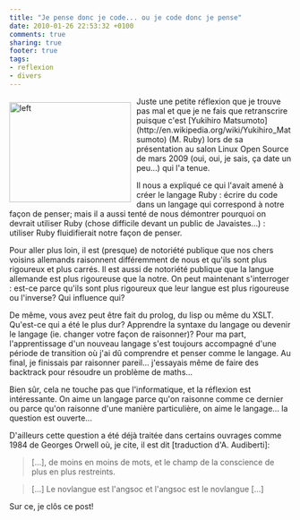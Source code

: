 ```yaml
---
title: "Je pense donc je code... ou je code donc je pense"
date: 2010-01-26 22:53:32 +0100
comments: true
sharing: true
footer: true
tags: 
- reflexion
- divers
---
```


<img height="179" src="http://2.bp.blogspot.com/_o_pANlMZn3M/Rbp_szFyo1I/AAAAAAAAAG8/u76G5SqTowY/s400/Get+the+message.jpg" style="float: left; margin-bottom: 10px; margin-right: 10px; margin-top: 10px; max-width: 800px;" width="217" alt="left"/>
Juste une petite réflexion que je trouve pas mal et que je ne fais que retranscrire puisque c'est [Yukihiro Matsumoto](http://en.wikipedia.org/wiki/Yukihiro_Matsumoto) (M. Ruby) lors de sa présentation au salon Linux Open Source de mars 2009 (oui, oui, je sais, ça date un peu...) qui l'a tenue.

Il nous a expliqué ce qui l'avait amené à créer le langage Ruby : écrire du code dans un langage qui correspond à notre façon de penser; mais il a aussi tenté de nous démontrer pourquoi on devrait utiliser Ruby (chose difficile devant un public de Javaistes...) : utiliser Ruby fluidifierait notre façon de penser.

Pour aller plus loin, il est (presque) de notoriété publique que nos chers voisins allemands raisonnent différemment de nous et qu'ils sont plus rigoureux et plus carrés. Il est aussi de notoriété publique que la langue allemande est plus rigoureuse que la notre. On peut maintenant s'interroger : est-ce parce qu'ils sont plus rigoureux que leur langue est plus rigoureuse ou l'inverse? Qui influence qui?  

De même, vous avez peut être fait du prolog, du lisp ou même du XSLT. Qu'est-ce qui a été le plus dur? Apprendre la syntaxe du langage ou devenir le langage (ie. changer votre façon de raisonner)? Pour ma part, l'apprentissage d'un nouveau langage s'est toujours accompagné d'une période de transition où j'ai dû comprendre et penser comme le langage. Au final, je finissais par raisonner pareil... j'essayais même de faire des backtrack pour résoudre un problème de maths... 

Bien sûr, cela ne touche pas que l'informatique, et la réflexion est intéressante. On aime un langage parce qu'on raisonne comme ce dernier ou parce qu'on raisonne d'une manière particulière, on aime le langage... la question est ouverte...

D'ailleurs cette question a été déjà traitée dans certains ouvrages comme 1984 de Georges Orwell où, je cite, il est dit [traduction d'A. Audiberti]:
>[...], de moins en moins de mots, et le champ de la conscience de plus en plus restreints. 

>[...] Le novlangue est l'angsoc et l'angsoc est le novlangue [...]

Sur ce, je clôs ce post!